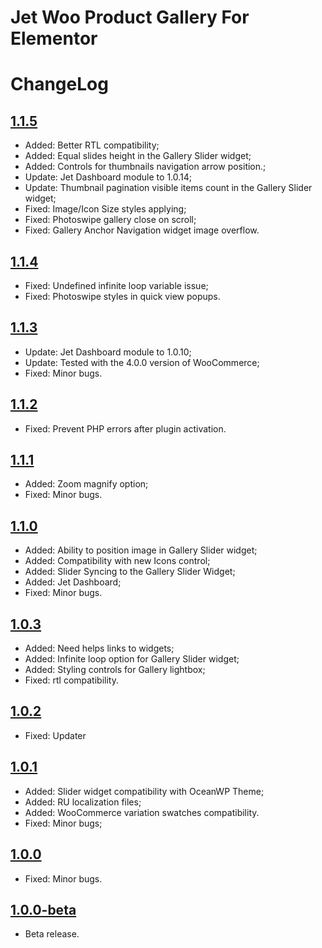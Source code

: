 # Jet Woo Product Gallery For Elementor

# ChangeLog

## [1.1.5](https://github.com/ZemezLab/jet-woo-product-gallery/archive/1.1.5.zip)
* Added: Better RTL compatibility;
* Added: Equal slides height in the Gallery Slider widget;
* Added: Controls for thumbnails navigation arrow position.;
* Update: Jet Dashboard module to 1.0.14;
* Update: Thumbnail pagination visible items count in the Gallery Slider widget;
* Fixed: Image/Icon Size styles applying;
* Fixed: Photoswipe gallery close on scroll;
* Fixed: Gallery Anchor Navigation widget image overflow.

## [1.1.4](https://github.com/ZemezLab/jet-woo-product-gallery/archive/1.1.4.zip)
* Fixed: Undefined infinite loop variable issue;
* Fixed: Photoswipe styles in quick view popups.

## [1.1.3](https://github.com/ZemezLab/jet-woo-product-gallery/archive/1.1.3.zip)
* Update: Jet Dashboard module to 1.0.10;
* Update: Tested with the 4.0.0 version of WooCommerce;
* Fixed: Minor bugs.

## [1.1.2](https://github.com/ZemezLab/jet-woo-product-gallery/archive/1.1.2.zip)
* Fixed: Prevent PHP errors after plugin activation.

## [1.1.1](https://github.com/ZemezLab/jet-woo-product-gallery/archive/1.1.1.zip)
* Added: Zoom magnify option;
* Fixed: Minor bugs.

## [1.1.0](https://github.com/ZemezLab/jet-woo-product-gallery/archive/1.1.0.zip)
* Added: Ability to position image in Gallery Slider widget;
* Added: Compatibility with new Icons control;
* Added: Slider Syncing to the Gallery Slider Widget;
* Added: Jet Dashboard;
* Fixed: Minor bugs.

## [1.0.3](https://github.com/ZemezLab/jet-woo-product-gallery/archive/1.0.3.zip)
* Added: Need helps links to widgets;
* Added: Infinite loop option for Gallery Slider widget;
* Added: Styling controls for Gallery lightbox;
* Fixed: rtl compatibility.

## [1.0.2](https://github.com/ZemezLab/jet-woo-product-gallery/archive/1.0.2.zip)
* Fixed: Updater

## [1.0.1](https://github.com/ZemezLab/jet-woo-product-gallery/archive/1.0.1.zip)
* Added: Slider widget compatibility with OceanWP Theme;
* Added: RU localization files;
* Added: WooCommerce variation swatches compatibility.
* Fixed: Minor bugs;

## [1.0.0](https://github.com/ZemezLab/jet-woo-product-gallery/archive/1.0.0.zip)
* Fixed: Minor bugs.

## [1.0.0-beta](https://github.com/ZemezLab/jet-woo-product-gallery/archive/1.0.0-beta.zip)
* Beta release.